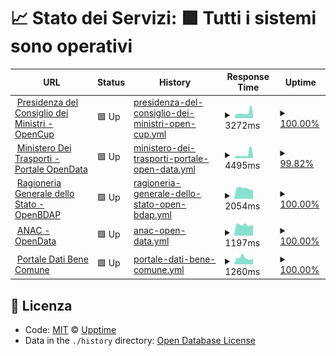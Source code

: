 # 📈 Stato dei Servizi: <!--live status--> **🟩 Tutti i sistemi sono operativi**

<!--start: status pages-->
<!-- This summary is generated by Upptime (https://github.com/upptime/upptime) -->
<!-- Do not edit this manually, your changes will be overwritten -->
<!-- prettier-ignore -->
| URL | Status | History | Response Time | Uptime |
| --- | ------ | ------- | ------------- | ------ |
| <img alt="" src="https://icons.duckduckgo.com/ip3/www.opencup.gov.it.ico" height="13"> [Presidenza del Consiglio dei Ministri - OpenCup](https://www.opencup.gov.it/) | 🟩 Up | [presidenza-del-consiglio-dei-ministri-open-cup.yml](https://github.com/girolamodaschio/upptime/commits/HEAD/history/presidenza-del-consiglio-dei-ministri-open-cup.yml) | <details><summary><img alt="Response time graph" src="./graphs/presidenza-del-consiglio-dei-ministri-open-cup/response-time-week.png" height="20"> 3272ms</summary><br><a href="https://girolamodaschio.github.io/upptime/history/presidenza-del-consiglio-dei-ministri-open-cup"><img alt="Response time 2850" src="https://img.shields.io/endpoint?url=https%3A%2F%2Fraw.githubusercontent.com%2Fgirolamodaschio%2Fupptime%2FHEAD%2Fapi%2Fpresidenza-del-consiglio-dei-ministri-open-cup%2Fresponse-time.json"></a><br><a href="https://girolamodaschio.github.io/upptime/history/presidenza-del-consiglio-dei-ministri-open-cup"><img alt="24-hour response time 2372" src="https://img.shields.io/endpoint?url=https%3A%2F%2Fraw.githubusercontent.com%2Fgirolamodaschio%2Fupptime%2FHEAD%2Fapi%2Fpresidenza-del-consiglio-dei-ministri-open-cup%2Fresponse-time-day.json"></a><br><a href="https://girolamodaschio.github.io/upptime/history/presidenza-del-consiglio-dei-ministri-open-cup"><img alt="7-day response time 3272" src="https://img.shields.io/endpoint?url=https%3A%2F%2Fraw.githubusercontent.com%2Fgirolamodaschio%2Fupptime%2FHEAD%2Fapi%2Fpresidenza-del-consiglio-dei-ministri-open-cup%2Fresponse-time-week.json"></a><br><a href="https://girolamodaschio.github.io/upptime/history/presidenza-del-consiglio-dei-ministri-open-cup"><img alt="30-day response time 2850" src="https://img.shields.io/endpoint?url=https%3A%2F%2Fraw.githubusercontent.com%2Fgirolamodaschio%2Fupptime%2FHEAD%2Fapi%2Fpresidenza-del-consiglio-dei-ministri-open-cup%2Fresponse-time-month.json"></a><br><a href="https://girolamodaschio.github.io/upptime/history/presidenza-del-consiglio-dei-ministri-open-cup"><img alt="1-year response time 2850" src="https://img.shields.io/endpoint?url=https%3A%2F%2Fraw.githubusercontent.com%2Fgirolamodaschio%2Fupptime%2FHEAD%2Fapi%2Fpresidenza-del-consiglio-dei-ministri-open-cup%2Fresponse-time-year.json"></a></details> | <details><summary><a href="https://girolamodaschio.github.io/upptime/history/presidenza-del-consiglio-dei-ministri-open-cup">100.00%</a></summary><a href="https://girolamodaschio.github.io/upptime/history/presidenza-del-consiglio-dei-ministri-open-cup"><img alt="All-time uptime 100.00%" src="https://img.shields.io/endpoint?url=https%3A%2F%2Fraw.githubusercontent.com%2Fgirolamodaschio%2Fupptime%2FHEAD%2Fapi%2Fpresidenza-del-consiglio-dei-ministri-open-cup%2Fuptime.json"></a><br><a href="https://girolamodaschio.github.io/upptime/history/presidenza-del-consiglio-dei-ministri-open-cup"><img alt="24-hour uptime 100.00%" src="https://img.shields.io/endpoint?url=https%3A%2F%2Fraw.githubusercontent.com%2Fgirolamodaschio%2Fupptime%2FHEAD%2Fapi%2Fpresidenza-del-consiglio-dei-ministri-open-cup%2Fuptime-day.json"></a><br><a href="https://girolamodaschio.github.io/upptime/history/presidenza-del-consiglio-dei-ministri-open-cup"><img alt="7-day uptime 100.00%" src="https://img.shields.io/endpoint?url=https%3A%2F%2Fraw.githubusercontent.com%2Fgirolamodaschio%2Fupptime%2FHEAD%2Fapi%2Fpresidenza-del-consiglio-dei-ministri-open-cup%2Fuptime-week.json"></a><br><a href="https://girolamodaschio.github.io/upptime/history/presidenza-del-consiglio-dei-ministri-open-cup"><img alt="30-day uptime 100.00%" src="https://img.shields.io/endpoint?url=https%3A%2F%2Fraw.githubusercontent.com%2Fgirolamodaschio%2Fupptime%2FHEAD%2Fapi%2Fpresidenza-del-consiglio-dei-ministri-open-cup%2Fuptime-month.json"></a><br><a href="https://girolamodaschio.github.io/upptime/history/presidenza-del-consiglio-dei-ministri-open-cup"><img alt="1-year uptime 100.00%" src="https://img.shields.io/endpoint?url=https%3A%2F%2Fraw.githubusercontent.com%2Fgirolamodaschio%2Fupptime%2FHEAD%2Fapi%2Fpresidenza-del-consiglio-dei-ministri-open-cup%2Fuptime-year.json"></a></details>
| <img alt="" src="https://icons.duckduckgo.com/ip3/dati.mit.gov.it.ico" height="13"> [Ministero Dei Trasporti - Portale OpenData](https://dati.mit.gov.it/catalog/dataset/scp) | 🟩 Up | [ministero-dei-trasporti-portale-open-data.yml](https://github.com/girolamodaschio/upptime/commits/HEAD/history/ministero-dei-trasporti-portale-open-data.yml) | <details><summary><img alt="Response time graph" src="./graphs/ministero-dei-trasporti-portale-open-data/response-time-week.png" height="20"> 4495ms</summary><br><a href="https://girolamodaschio.github.io/upptime/history/ministero-dei-trasporti-portale-open-data"><img alt="Response time 3453" src="https://img.shields.io/endpoint?url=https%3A%2F%2Fraw.githubusercontent.com%2Fgirolamodaschio%2Fupptime%2FHEAD%2Fapi%2Fministero-dei-trasporti-portale-open-data%2Fresponse-time.json"></a><br><a href="https://girolamodaschio.github.io/upptime/history/ministero-dei-trasporti-portale-open-data"><img alt="24-hour response time 10039" src="https://img.shields.io/endpoint?url=https%3A%2F%2Fraw.githubusercontent.com%2Fgirolamodaschio%2Fupptime%2FHEAD%2Fapi%2Fministero-dei-trasporti-portale-open-data%2Fresponse-time-day.json"></a><br><a href="https://girolamodaschio.github.io/upptime/history/ministero-dei-trasporti-portale-open-data"><img alt="7-day response time 4495" src="https://img.shields.io/endpoint?url=https%3A%2F%2Fraw.githubusercontent.com%2Fgirolamodaschio%2Fupptime%2FHEAD%2Fapi%2Fministero-dei-trasporti-portale-open-data%2Fresponse-time-week.json"></a><br><a href="https://girolamodaschio.github.io/upptime/history/ministero-dei-trasporti-portale-open-data"><img alt="30-day response time 3453" src="https://img.shields.io/endpoint?url=https%3A%2F%2Fraw.githubusercontent.com%2Fgirolamodaschio%2Fupptime%2FHEAD%2Fapi%2Fministero-dei-trasporti-portale-open-data%2Fresponse-time-month.json"></a><br><a href="https://girolamodaschio.github.io/upptime/history/ministero-dei-trasporti-portale-open-data"><img alt="1-year response time 3453" src="https://img.shields.io/endpoint?url=https%3A%2F%2Fraw.githubusercontent.com%2Fgirolamodaschio%2Fupptime%2FHEAD%2Fapi%2Fministero-dei-trasporti-portale-open-data%2Fresponse-time-year.json"></a></details> | <details><summary><a href="https://girolamodaschio.github.io/upptime/history/ministero-dei-trasporti-portale-open-data">99.82%</a></summary><a href="https://girolamodaschio.github.io/upptime/history/ministero-dei-trasporti-portale-open-data"><img alt="All-time uptime 99.84%" src="https://img.shields.io/endpoint?url=https%3A%2F%2Fraw.githubusercontent.com%2Fgirolamodaschio%2Fupptime%2FHEAD%2Fapi%2Fministero-dei-trasporti-portale-open-data%2Fuptime.json"></a><br><a href="https://girolamodaschio.github.io/upptime/history/ministero-dei-trasporti-portale-open-data"><img alt="24-hour uptime 100.00%" src="https://img.shields.io/endpoint?url=https%3A%2F%2Fraw.githubusercontent.com%2Fgirolamodaschio%2Fupptime%2FHEAD%2Fapi%2Fministero-dei-trasporti-portale-open-data%2Fuptime-day.json"></a><br><a href="https://girolamodaschio.github.io/upptime/history/ministero-dei-trasporti-portale-open-data"><img alt="7-day uptime 99.82%" src="https://img.shields.io/endpoint?url=https%3A%2F%2Fraw.githubusercontent.com%2Fgirolamodaschio%2Fupptime%2FHEAD%2Fapi%2Fministero-dei-trasporti-portale-open-data%2Fuptime-week.json"></a><br><a href="https://girolamodaschio.github.io/upptime/history/ministero-dei-trasporti-portale-open-data"><img alt="30-day uptime 99.84%" src="https://img.shields.io/endpoint?url=https%3A%2F%2Fraw.githubusercontent.com%2Fgirolamodaschio%2Fupptime%2FHEAD%2Fapi%2Fministero-dei-trasporti-portale-open-data%2Fuptime-month.json"></a><br><a href="https://girolamodaschio.github.io/upptime/history/ministero-dei-trasporti-portale-open-data"><img alt="1-year uptime 99.84%" src="https://img.shields.io/endpoint?url=https%3A%2F%2Fraw.githubusercontent.com%2Fgirolamodaschio%2Fupptime%2FHEAD%2Fapi%2Fministero-dei-trasporti-portale-open-data%2Fuptime-year.json"></a></details>
| <img alt="" src="https://icons.duckduckgo.com/ip3/openbdap.rgs.mef.gov.it.ico" height="13"> [Ragioneria Generale dello Stato - OpenBDAP](https://openbdap.rgs.mef.gov.it/) | 🟩 Up | [ragioneria-generale-dello-stato-open-bdap.yml](https://github.com/girolamodaschio/upptime/commits/HEAD/history/ragioneria-generale-dello-stato-open-bdap.yml) | <details><summary><img alt="Response time graph" src="./graphs/ragioneria-generale-dello-stato-open-bdap/response-time-week.png" height="20"> 2054ms</summary><br><a href="https://girolamodaschio.github.io/upptime/history/ragioneria-generale-dello-stato-open-bdap"><img alt="Response time 1993" src="https://img.shields.io/endpoint?url=https%3A%2F%2Fraw.githubusercontent.com%2Fgirolamodaschio%2Fupptime%2FHEAD%2Fapi%2Fragioneria-generale-dello-stato-open-bdap%2Fresponse-time.json"></a><br><a href="https://girolamodaschio.github.io/upptime/history/ragioneria-generale-dello-stato-open-bdap"><img alt="24-hour response time 1802" src="https://img.shields.io/endpoint?url=https%3A%2F%2Fraw.githubusercontent.com%2Fgirolamodaschio%2Fupptime%2FHEAD%2Fapi%2Fragioneria-generale-dello-stato-open-bdap%2Fresponse-time-day.json"></a><br><a href="https://girolamodaschio.github.io/upptime/history/ragioneria-generale-dello-stato-open-bdap"><img alt="7-day response time 2054" src="https://img.shields.io/endpoint?url=https%3A%2F%2Fraw.githubusercontent.com%2Fgirolamodaschio%2Fupptime%2FHEAD%2Fapi%2Fragioneria-generale-dello-stato-open-bdap%2Fresponse-time-week.json"></a><br><a href="https://girolamodaschio.github.io/upptime/history/ragioneria-generale-dello-stato-open-bdap"><img alt="30-day response time 1993" src="https://img.shields.io/endpoint?url=https%3A%2F%2Fraw.githubusercontent.com%2Fgirolamodaschio%2Fupptime%2FHEAD%2Fapi%2Fragioneria-generale-dello-stato-open-bdap%2Fresponse-time-month.json"></a><br><a href="https://girolamodaschio.github.io/upptime/history/ragioneria-generale-dello-stato-open-bdap"><img alt="1-year response time 1993" src="https://img.shields.io/endpoint?url=https%3A%2F%2Fraw.githubusercontent.com%2Fgirolamodaschio%2Fupptime%2FHEAD%2Fapi%2Fragioneria-generale-dello-stato-open-bdap%2Fresponse-time-year.json"></a></details> | <details><summary><a href="https://girolamodaschio.github.io/upptime/history/ragioneria-generale-dello-stato-open-bdap">100.00%</a></summary><a href="https://girolamodaschio.github.io/upptime/history/ragioneria-generale-dello-stato-open-bdap"><img alt="All-time uptime 100.00%" src="https://img.shields.io/endpoint?url=https%3A%2F%2Fraw.githubusercontent.com%2Fgirolamodaschio%2Fupptime%2FHEAD%2Fapi%2Fragioneria-generale-dello-stato-open-bdap%2Fuptime.json"></a><br><a href="https://girolamodaschio.github.io/upptime/history/ragioneria-generale-dello-stato-open-bdap"><img alt="24-hour uptime 100.00%" src="https://img.shields.io/endpoint?url=https%3A%2F%2Fraw.githubusercontent.com%2Fgirolamodaschio%2Fupptime%2FHEAD%2Fapi%2Fragioneria-generale-dello-stato-open-bdap%2Fuptime-day.json"></a><br><a href="https://girolamodaschio.github.io/upptime/history/ragioneria-generale-dello-stato-open-bdap"><img alt="7-day uptime 100.00%" src="https://img.shields.io/endpoint?url=https%3A%2F%2Fraw.githubusercontent.com%2Fgirolamodaschio%2Fupptime%2FHEAD%2Fapi%2Fragioneria-generale-dello-stato-open-bdap%2Fuptime-week.json"></a><br><a href="https://girolamodaschio.github.io/upptime/history/ragioneria-generale-dello-stato-open-bdap"><img alt="30-day uptime 100.00%" src="https://img.shields.io/endpoint?url=https%3A%2F%2Fraw.githubusercontent.com%2Fgirolamodaschio%2Fupptime%2FHEAD%2Fapi%2Fragioneria-generale-dello-stato-open-bdap%2Fuptime-month.json"></a><br><a href="https://girolamodaschio.github.io/upptime/history/ragioneria-generale-dello-stato-open-bdap"><img alt="1-year uptime 100.00%" src="https://img.shields.io/endpoint?url=https%3A%2F%2Fraw.githubusercontent.com%2Fgirolamodaschio%2Fupptime%2FHEAD%2Fapi%2Fragioneria-generale-dello-stato-open-bdap%2Fuptime-year.json"></a></details>
| <img alt="" src="https://icons.duckduckgo.com/ip3/dati.anticorruzione.it.ico" height="13"> [ANAC - OpenData](https://dati.anticorruzione.it/opendata) | 🟩 Up | [anac-open-data.yml](https://github.com/girolamodaschio/upptime/commits/HEAD/history/anac-open-data.yml) | <details><summary><img alt="Response time graph" src="./graphs/anac-open-data/response-time-week.png" height="20"> 1197ms</summary><br><a href="https://girolamodaschio.github.io/upptime/history/anac-open-data"><img alt="Response time 1347" src="https://img.shields.io/endpoint?url=https%3A%2F%2Fraw.githubusercontent.com%2Fgirolamodaschio%2Fupptime%2FHEAD%2Fapi%2Fanac-open-data%2Fresponse-time.json"></a><br><a href="https://girolamodaschio.github.io/upptime/history/anac-open-data"><img alt="24-hour response time 1147" src="https://img.shields.io/endpoint?url=https%3A%2F%2Fraw.githubusercontent.com%2Fgirolamodaschio%2Fupptime%2FHEAD%2Fapi%2Fanac-open-data%2Fresponse-time-day.json"></a><br><a href="https://girolamodaschio.github.io/upptime/history/anac-open-data"><img alt="7-day response time 1197" src="https://img.shields.io/endpoint?url=https%3A%2F%2Fraw.githubusercontent.com%2Fgirolamodaschio%2Fupptime%2FHEAD%2Fapi%2Fanac-open-data%2Fresponse-time-week.json"></a><br><a href="https://girolamodaschio.github.io/upptime/history/anac-open-data"><img alt="30-day response time 1347" src="https://img.shields.io/endpoint?url=https%3A%2F%2Fraw.githubusercontent.com%2Fgirolamodaschio%2Fupptime%2FHEAD%2Fapi%2Fanac-open-data%2Fresponse-time-month.json"></a><br><a href="https://girolamodaschio.github.io/upptime/history/anac-open-data"><img alt="1-year response time 1347" src="https://img.shields.io/endpoint?url=https%3A%2F%2Fraw.githubusercontent.com%2Fgirolamodaschio%2Fupptime%2FHEAD%2Fapi%2Fanac-open-data%2Fresponse-time-year.json"></a></details> | <details><summary><a href="https://girolamodaschio.github.io/upptime/history/anac-open-data">100.00%</a></summary><a href="https://girolamodaschio.github.io/upptime/history/anac-open-data"><img alt="All-time uptime 100.00%" src="https://img.shields.io/endpoint?url=https%3A%2F%2Fraw.githubusercontent.com%2Fgirolamodaschio%2Fupptime%2FHEAD%2Fapi%2Fanac-open-data%2Fuptime.json"></a><br><a href="https://girolamodaschio.github.io/upptime/history/anac-open-data"><img alt="24-hour uptime 100.00%" src="https://img.shields.io/endpoint?url=https%3A%2F%2Fraw.githubusercontent.com%2Fgirolamodaschio%2Fupptime%2FHEAD%2Fapi%2Fanac-open-data%2Fuptime-day.json"></a><br><a href="https://girolamodaschio.github.io/upptime/history/anac-open-data"><img alt="7-day uptime 100.00%" src="https://img.shields.io/endpoint?url=https%3A%2F%2Fraw.githubusercontent.com%2Fgirolamodaschio%2Fupptime%2FHEAD%2Fapi%2Fanac-open-data%2Fuptime-week.json"></a><br><a href="https://girolamodaschio.github.io/upptime/history/anac-open-data"><img alt="30-day uptime 100.00%" src="https://img.shields.io/endpoint?url=https%3A%2F%2Fraw.githubusercontent.com%2Fgirolamodaschio%2Fupptime%2FHEAD%2Fapi%2Fanac-open-data%2Fuptime-month.json"></a><br><a href="https://girolamodaschio.github.io/upptime/history/anac-open-data"><img alt="1-year uptime 100.00%" src="https://img.shields.io/endpoint?url=https%3A%2F%2Fraw.githubusercontent.com%2Fgirolamodaschio%2Fupptime%2FHEAD%2Fapi%2Fanac-open-data%2Fuptime-year.json"></a></details>
| <img alt="" src="https://icons.duckduckgo.com/ip3/www.datibenecomune.it.ico" height="13"> [Portale Dati Bene Comune](https://www.datibenecomune.it) | 🟩 Up | [portale-dati-bene-comune.yml](https://github.com/girolamodaschio/upptime/commits/HEAD/history/portale-dati-bene-comune.yml) | <details><summary><img alt="Response time graph" src="./graphs/portale-dati-bene-comune/response-time-week.png" height="20"> 1260ms</summary><br><a href="https://girolamodaschio.github.io/upptime/history/portale-dati-bene-comune"><img alt="Response time 1293" src="https://img.shields.io/endpoint?url=https%3A%2F%2Fraw.githubusercontent.com%2Fgirolamodaschio%2Fupptime%2FHEAD%2Fapi%2Fportale-dati-bene-comune%2Fresponse-time.json"></a><br><a href="https://girolamodaschio.github.io/upptime/history/portale-dati-bene-comune"><img alt="24-hour response time 1076" src="https://img.shields.io/endpoint?url=https%3A%2F%2Fraw.githubusercontent.com%2Fgirolamodaschio%2Fupptime%2FHEAD%2Fapi%2Fportale-dati-bene-comune%2Fresponse-time-day.json"></a><br><a href="https://girolamodaschio.github.io/upptime/history/portale-dati-bene-comune"><img alt="7-day response time 1260" src="https://img.shields.io/endpoint?url=https%3A%2F%2Fraw.githubusercontent.com%2Fgirolamodaschio%2Fupptime%2FHEAD%2Fapi%2Fportale-dati-bene-comune%2Fresponse-time-week.json"></a><br><a href="https://girolamodaschio.github.io/upptime/history/portale-dati-bene-comune"><img alt="30-day response time 1293" src="https://img.shields.io/endpoint?url=https%3A%2F%2Fraw.githubusercontent.com%2Fgirolamodaschio%2Fupptime%2FHEAD%2Fapi%2Fportale-dati-bene-comune%2Fresponse-time-month.json"></a><br><a href="https://girolamodaschio.github.io/upptime/history/portale-dati-bene-comune"><img alt="1-year response time 1293" src="https://img.shields.io/endpoint?url=https%3A%2F%2Fraw.githubusercontent.com%2Fgirolamodaschio%2Fupptime%2FHEAD%2Fapi%2Fportale-dati-bene-comune%2Fresponse-time-year.json"></a></details> | <details><summary><a href="https://girolamodaschio.github.io/upptime/history/portale-dati-bene-comune">100.00%</a></summary><a href="https://girolamodaschio.github.io/upptime/history/portale-dati-bene-comune"><img alt="All-time uptime 100.00%" src="https://img.shields.io/endpoint?url=https%3A%2F%2Fraw.githubusercontent.com%2Fgirolamodaschio%2Fupptime%2FHEAD%2Fapi%2Fportale-dati-bene-comune%2Fuptime.json"></a><br><a href="https://girolamodaschio.github.io/upptime/history/portale-dati-bene-comune"><img alt="24-hour uptime 100.00%" src="https://img.shields.io/endpoint?url=https%3A%2F%2Fraw.githubusercontent.com%2Fgirolamodaschio%2Fupptime%2FHEAD%2Fapi%2Fportale-dati-bene-comune%2Fuptime-day.json"></a><br><a href="https://girolamodaschio.github.io/upptime/history/portale-dati-bene-comune"><img alt="7-day uptime 100.00%" src="https://img.shields.io/endpoint?url=https%3A%2F%2Fraw.githubusercontent.com%2Fgirolamodaschio%2Fupptime%2FHEAD%2Fapi%2Fportale-dati-bene-comune%2Fuptime-week.json"></a><br><a href="https://girolamodaschio.github.io/upptime/history/portale-dati-bene-comune"><img alt="30-day uptime 100.00%" src="https://img.shields.io/endpoint?url=https%3A%2F%2Fraw.githubusercontent.com%2Fgirolamodaschio%2Fupptime%2FHEAD%2Fapi%2Fportale-dati-bene-comune%2Fuptime-month.json"></a><br><a href="https://girolamodaschio.github.io/upptime/history/portale-dati-bene-comune"><img alt="1-year uptime 100.00%" src="https://img.shields.io/endpoint?url=https%3A%2F%2Fraw.githubusercontent.com%2Fgirolamodaschio%2Fupptime%2FHEAD%2Fapi%2Fportale-dati-bene-comune%2Fuptime-year.json"></a></details>

<!--end: status pages-->

## 📄 Licenza

- Code: [MIT](./LICENSE) © [Upptime](https://upptime.js.org)
- Data in the `./history` directory: [Open Database License](https://opendatacommons.org/licenses/odbl/1-0/)
